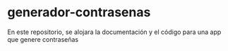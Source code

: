 # generador-contrasenas
En este repositorio, se alojara la documentación y el código para una app que genere contraseñas
